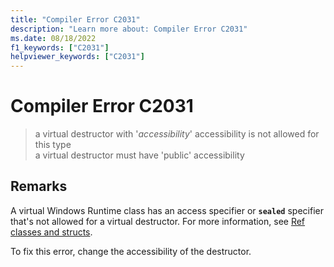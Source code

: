 ```yaml
---
title: "Compiler Error C2031"
description: "Learn more about: Compiler Error C2031"
ms.date: 08/18/2022
f1_keywords: ["C2031"]
helpviewer_keywords: ["C2031"]
---
```

# Compiler Error C2031

> a virtual destructor with '*accessibility*' accessibility is not allowed for this type\
> a virtual destructor must have 'public' accessibility

## Remarks

A virtual Windows Runtime class has an access specifier or **`sealed`** specifier that's not allowed for a virtual destructor. For more information, see [Ref classes and structs](../../cppcx/ref-classes-and-structs-c-cx.md).

To fix this error, change the accessibility of the destructor.

